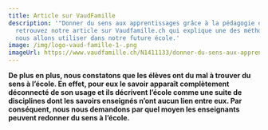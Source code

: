 ```yaml
---
title: Article sur VaudFamille
description: '"Donner du sens aux apprentissages grâce à la pédagogie de projet"
  retrouvez notre article sur Vaudfamille.ch qui explique une des méthodes que
  nous allons utiliser dans notre future école.'
image: /img/logo-vaud-famille-1-.png
imageUrl: https://www.vaudfamille.ch/N1411133/donner-du-sens-aux-apprentissages-grace-a-la-pedagogie-de-projet.html
---
```

**De plus en plus, nous constatons que les élèves ont du mal à trouver du sens à l’école. En effet, pour eux le savoir apparaît complètement déconnecté de son usage et ils décrivent l’école comme une suite de disciplines dont les savoirs enseignés n’ont aucun lien entre eux. Par conséquent, nous nous demandons par quel moyen les enseignants peuvent redonner du sens à l’école.**